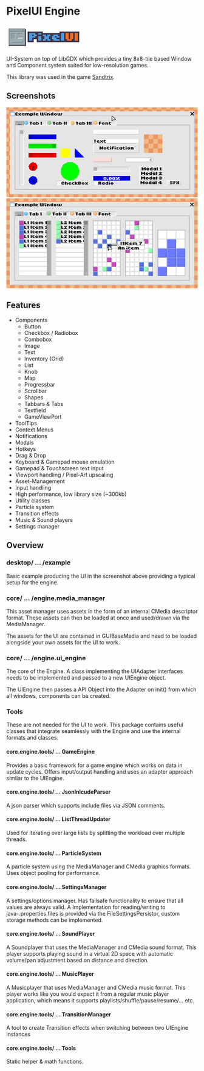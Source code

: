# PixelUI Engine
![](logo.png)

UI-System on top of LibGDX which provides a tiny 8x8-tile based Window and Component system suited for low-resolution games. 

This library was used in the game [Sandtrix](https://www.sandtrix.net).

## Screenshots
![](screenshot_1.png)
![](screenshot_2.png)

## Features
- Components
  - Button
  - Checkbox / Radiobox
  - Combobox
  - Image
  - Text
  - Inventory (Grid)
  - List
  - Knob
  - Map
  - Progressbar
  - Scrollbar
  - Shapes
  - Tabbars & Tabs
  - Textfield
  - GameViewPort
 - ToolTips
 - Context Menus
 - Notifications
 - Modals
 - Hotkeys
 - Drag & Drop
 - Keyboard & Gamepad mouse emulation
 - Gamepad & Touchscreen text input
 - Viewport handling / Pixel-Art upscaling
 - Asset-Management
 - Input handling
 - High performance, low library size (~300kb)
 - Utility classes
  - Particle system
  - Transition effects
  - Music & Sound players
  - Settings manager



## Overview
### desktop/ ... /example

Basic example producing the UI in the screenshot above providing a typical setup for the engine.

### core/ ... /engine.media_manager

This asset manager uses assets in the form of an internal CMedia descriptor format.
These assets can then be loaded at once and used/drawn via the MediaManager.

The assets for the UI are contained in GUIBaseMedia and need to be loaded alongside your own assets for the UI to work.

### core/ ... /engine.ui_engine

The core of the Engine. A class implementing the UIAdapter interfaces needs to be implemented and passed to a new UIEngine object. 

The UIEngine then passes a API Object into the Adapter on init() from which all windows, components can be created.

### Tools

These are not needed for the UI to work.
This package contains useful classes that integrate seamlessly with the Engine and use the internal formats and classes.

#### core.engine.tools/ ... GameEngine

Provides a basic framework for a game engine which works on data in update cycles. 
Offers input/output handling and uses an adapter approach similar to the UIEngine.

#### core.engine.tools/ ... JsonInlcudeParser

A json parser which supports include files via JSON comments.

#### core.engine.tools/ ... ListThreadUpdater

Used for iterating over large lists by splitting the workload over multiple threads.

#### core.engine.tools/ ... ParticleSystem

A particle system using the MediaManager and CMedia graphics formats. Uses object pooling for performance.

#### core.engine.tools/ ... SettingsManager

A settings/options manager. Has failsafe functionality to ensure that all values are always valid.
A Implementation for reading/writing to java-.properties files is provided via the FileSettingsPersistor, custom storage methods can be implemented.

#### core.engine.tools/ ... SoundPlayer

A Soundplayer that uses the MediaManager and CMedia sound format.
This player supports playing sound in a virtual 2D space with automatic volume/pan adjustment based on distance and direction.

#### core.engine.tools/ ... MusicPlayer

A Musicplayer that uses MediaManager and CMedia music format.
This player works like you would expect it from a regular music player application, which means it supports playlists/shuffle/pause/resume/... etc.

#### core.engine.tools/ ... TransitionManager

A tool to create Transition effects when switching between two UIEngine instances

#### core.engine.tools/ ... Tools

Static helper & math functions.
